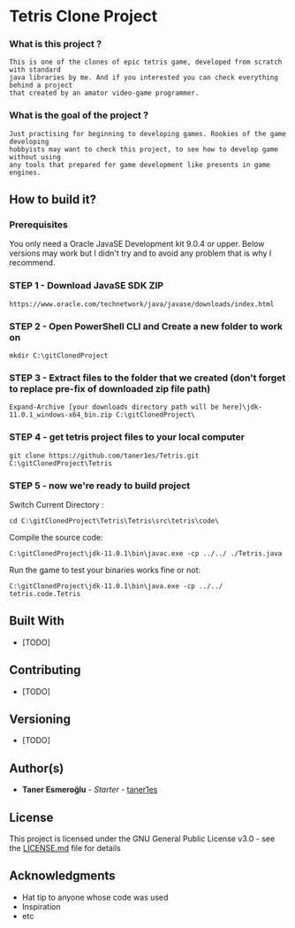 # Tetris Clone Project

### What is this project ?
	This is one of the clones of epic tetris game, developed from scratch with standard 
	java libraries by me. And if you interested you can check everything behind a project 
	that created by an amator video-game programmer.
### What is the goal of the project ? 
	Just practising for beginning to developing games. Rookies of the game developing 
	hobbyists may want to check this project, to see how to develop game without using 
	any tools that prepared for game development like presents in game engines.
## How to build it?


### Prerequisites

You only need a Oracle JavaSE Development kit 9.0.4 or upper. Below versions may work but
I didn't try and to avoid any problem that is why I recommend.

### STEP 1 - Download JavaSE SDK ZIP

```
https://www.oracle.com/technetwork/java/javase/downloads/index.html
```

### STEP 2 - Open PowerShell CLI and Create a new folder to work on

```
mkdir C:\gitClonedProject
```
### STEP 3 - Extract files to the folder that we created (don't forget to replace pre-fix of downloaded zip file path)

```
Expand-Archive [your downloads directory path will be here]\jdk-11.0.1_windows-x64_bin.zip C:\gitClonedProject\
```

### STEP 4 - get tetris project files to your local computer

```
git clone https://github.com/taner1es/Tetris.git C:\gitClonedProject\Tetris
```

### STEP 5 - now we're ready to build project 

Switch Current Directory : 
```
cd C:\gitClonedProject\Tetris\Tetris\src\tetris\code\
```
Compile the source code:
```
C:\gitClonedProject\jdk-11.0.1\bin\javac.exe -cp ../../ ./Tetris.java
```
Run the game to test your binaries works fine or not: 
```
C:\gitClonedProject\jdk-11.0.1\bin\java.exe -cp ../../ tetris.code.Tetris
```

## Built With

* [TODO]

## Contributing

* [TODO]

## Versioning

* [TODO]

## Author(s)

* **Taner Esmeroğlu** - *Starter* - [taner1es](https://github.com/taner1es)


## License

This project is licensed under the GNU General Public License v3.0 - see the [LICENSE.md](LICENSE) file for details

## Acknowledgments

* Hat tip to anyone whose code was used
* Inspiration
* etc
